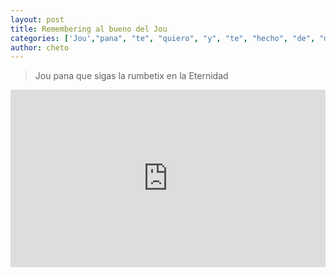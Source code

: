 ```yaml
---
layout: post
title: Remembering al bueno del Jou
categories: ['Jou',"pana", "te", "quiero", "y", "te", "hecho", "de", "menos"]
author: cheto
---
```


> Jou pana que sigas la rumbetix en la Eternidad
<style>.embed-container { position: relative; padding-bottom: 56.25%; height: 0; overflow: hidden; max-width: 100%; } .embed-container iframe, .embed-container object, .embed-container embed { position: absolute; top: 0; left: 0; width: 100%; height: 100%; }</style><div class='embed-container'><iframe src='https://www.youtube.com/embed/bKIQPU1sHRg' frameborder='0' allowfullscreen></iframe></div>
